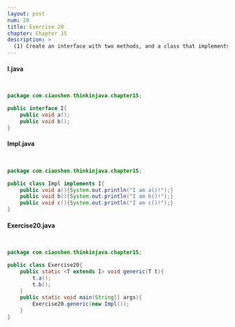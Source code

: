 ```yaml
---
layout: post
num: 20
title: Exercise 20
chapter: Chapter 15
description: >
  (1) Create an interface with two methods, and a class that implements that interface and adds another method. In another class, create a generic method with an argument type that is bounded by the interface, and show that the methods in the interface are callable inside this generic method. In main( ), pass an instance of the implementing class to the generic method.
---
```




#### I.java



```java


package com.ciaoshen.thinkinjava.chapter15;

public interface I{
    public void a();
    public void b();
}


```





#### Impl.java



```java


package com.ciaoshen.thinkinjava.chapter15;

public class Impl implements I{
    public void a(){System.out.println("I am a()!");}
    public void b(){System.out.println("I am b()!");}
    public void c(){System.out.println("I am c()!");}
}


```





#### Exercise20.java



```java


package com.ciaoshen.thinkinjava.chapter15;

public class Exercise20{
    public static <T extends I> void generic(T t){
        t.a();
        t.b();
    }
    public static void main(String[] args){
        Exercise20.generic(new Impl());
    }
}


```




